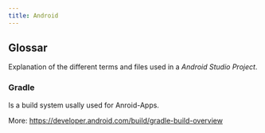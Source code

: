 ```yaml
---
title: Android
---
```


## Glossar
Explanation of the different terms and files used in a _Android Studio Project_.

### Gradle
Is a build system usally used for Anroid-Apps.

More: https://developer.android.com/build/gradle-build-overview


